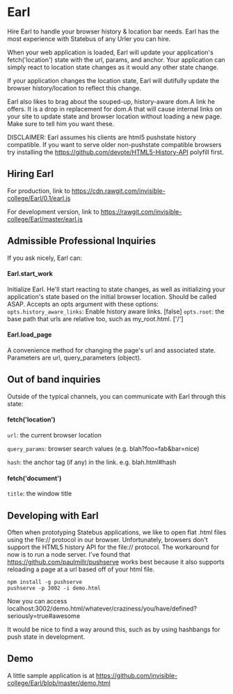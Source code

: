 # Earl
Hire Earl to handle your browser history & location bar needs. Earl has the most experience with Statebus of any Urler you can hire. 

When your web application is loaded, Earl will update your application's 
fetch('location') state with the url, params, and anchor. Your application 
can simply react to location state changes as it would any other state change. 

If your application changes the location state, Earl will dutifully update 
the browser history/location to reflect this change. 

Earl also likes to brag about the souped-up, history-aware dom.A link he 
offers. It is a drop in replacement for dom.A that will cause internal links
on your site to update state and browser location without loading a new page.
Make sure to tell him you want these. 

DISCLAIMER: Earl assumes his clients are html5 pushstate history compatible. 
If you want to serve older non-pushstate compatible browsers try installing the 
https://github.com/devote/HTML5-History-API polyfill first. 

## Hiring Earl

For production, link to https://cdn.rawgit.com/invisible-college/Earl/0.1/earl.js

For development version, link to https://rawgit.com/invisible-college/Earl/master/earl.js

## Admissible Professional Inquiries

If you ask nicely, Earl can:

#### Earl.start_work
Initialize Earl. He'll start reacting to state changes, as well as initializing your application's state based on the initial browser location. Should be called ASAP. Accepts an opts argument with these options:
  `opts.history_aware_links`: Enable history aware links. [false]
  `opts.root`: the base path that urls are relative too, such as my_root.html. ['/']

#### Earl.load_page
A convenience method for changing the page's url and associated state. Parameters are url, query_parameters (object).

## Out of band inquiries

Outside of the typical channels, you can communicate with Earl through this state:

#### fetch('location')

`url`: the current browser location

`query_params`: browser search values (e.g. blah?foo=fab&bar=nice)

`hash`: the anchor tag (if any) in the link. e.g. blah.html#hash

#### fetch('document')

`title`: the window title

## Developing with Earl

Often when prototyping Statebus applications, we like to open flat .html files using the file:// protocol in our browser. Unfortunately, browsers don't support the HTML5 history API for the file:// protocol. The workaround for now is to run a node server. I've found that https://github.com/paulmillr/pushserve works best because it also supports reloading a page at a url based off of your html file. 
```
npm install -g pushserve
pushserve -p 3002 -i demo.html
```
Now you can access localhost:3002/demo.html/whatever/craziness/you/have/defined?seriously=true#awesome

It would be nice to find a way around this, such as by using hashbangs for push state in development. 

## Demo

A little sample application is at https://github.com/invisible-college/Earl/blob/master/demo.html
